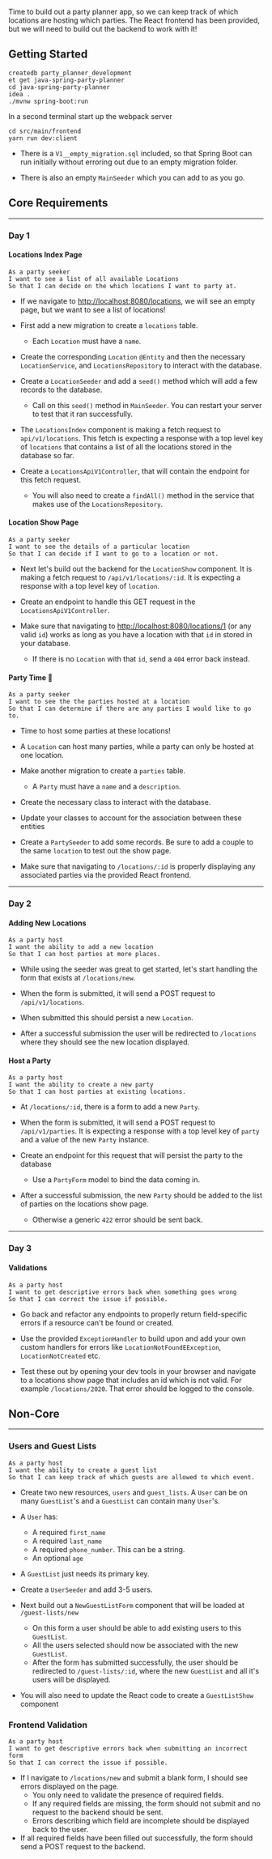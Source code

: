 Time to build out a party planner app, so we can keep track of which
locations are hosting which parties. The React frontend has been provided, but we will need to build out the backend to work with it!

## Getting Started

```no-highlight
createdb party_planner_development
et get java-spring-party-planner
cd java-spring-party-planner
idea .
./mvnw spring-boot:run
```

In a second terminal start up the webpack server

```no-highlight
cd src/main/frontend
yarn run dev:client
```

- There is a `V1__empty_migration.sql` included, so that Spring
  Boot can run initially without erroring out due to an empty migration folder.

- There is also an empty `MainSeeder` which you can add to as you go.

## Core Requirements

---

### Day 1

#### Locations Index Page

```no-highlight
As a party seeker
I want to see a list of all available Locations
So that I can decide on the which locations I want to party at.
```

- If we navigate to <http://localhost:8080/locations>, we will see an empty page, but we want to see a list of locations!

- First add a new migration to create a `locations` table.

  - Each `Location` must have a `name`.

- Create the corresponding `Location` `@Entity` and then the necessary `LocationService`, and `LocationsRepository` to interact with the database.

- Create a `LocationSeeder` and add a `seed()` method which will add a few records to the database.

  - Call on this `seed()` method in `MainSeeder`. You can restart your server to test that it ran successfully.

- The `LocationsIndex` component is making a fetch request to `api/v1/locations`. This fetch is expecting a response with a top level key of `locations` that contains a list of all the locations stored in the database so far.

- Create a `LocationsApiV1Controller`, that will contain the endpoint for this fetch request.
  - You will also need to create a `findAll()` method in the service that makes use of the `LocationsRepository`.

#### Location Show Page

```no-highlight
As a party seeker
I want to see the details of a particular location
So that I can decide if I want to go to a location or not.
```

- Next let's build out the backend for the `LocationShow` component. It is making a fetch request to `/api/v1/locations/:id`. It is expecting a response with a top level key of `location`.

- Create an endpoint to handle this GET request in the `LocationsApiV1Controller`.

- Make sure that navigating to <http://localhost:8080/locations/1> (or any valid `id`) works as long as you have a location with that `id` in stored in your database.
  - If there is no `Location` with that `id`, send a `404` error back instead.

#### Party Time 🎉

```no-highlight
As a party seeker
I want to see the the parties hosted at a location
So that I can determine if there are any parties I would like to go to.
```

- Time to host some parties at these locations!

- A `Location` can host many parties, while a party can only be hosted at one location.

- Make another migration to create a `parties` table.

  - A `Party` must have a `name` and a `description`.

- Create the necessary class to interact with the database.
- Update your classes to account for the association between these entities

- Create a `PartySeeder` to add some records. Be sure to add a couple to the same `location` to test out the show page.

- Make sure that navigating to `/locations/:id` is properly displaying any associated parties via the provided React frontend.

---

### Day 2

#### Adding New Locations

```no-highlight
As a party host
I want the ability to add a new location
So that I can host parties at more places.
```

- While using the seeder was great to get started, let's start handling the form that exists at `/locations/new`.

- When the form is submitted, it will send a POST request to `/api/v1/locations`.

- When submitted this should persist a new `Location`.

- After a successful submission the user will be redirected to `/locations` where they should see the new location displayed.

#### Host a Party

```no-highlight
As a party host
I want the ability to create a new party
So that I can host parties at existing locations.
```

- At `/locations/:id`, there is a form to add a new `Party`.

- When the form is submitted, it will send a POST request to `/api/v1/parties`. It is expecting a response with a top level key of `party` and a value of the new `Party` instance.

- Create an endpoint for this request that will persist the party to the database

  - Use a `PartyForm` model to bind the data coming in.

- After a successful submission, the new `Party` should be added to the list of parties on the locations show page.
  - Otherwise a generic `422` error should be sent back.

---

### Day 3

#### Validations

```no-highlight
As a party host
I want to get descriptive errors back when something goes wrong
So that I can correct the issue if possible.
```

- Go back and refactor any endpoints to properly return field-specific errors if a resource can't be found or created.

- Use the provided `ExceptionHandler` to build upon and add your own custom handlers for errors like `LocationNotFoundEException`, `LocationNotCreated` etc.

- Test these out by opening your dev tools in your browser and navigate to a locations show page that includes an id which is not valid. For example `/locations/2020`. That error should be logged to the console.

## Non-Core

---

### Users and Guest Lists

```no-highlight
As a party host
I want the ability to create a guest list
So that I can keep track of which guests are allowed to which event.
```

- Create two new resources, `users` and `guest_lists`. A `User` can be on many `GuestList`'s and a `GuestList` can contain many `User`'s.

- A `User` has:

  - A required `first_name`
  - A required `last_name`
  - A required `phone_number`. This can be a string.
  - An optional `age`

- A `GuestList` just needs its primary key.

- Create a `UserSeeder` and add 3-5 users.
- Next build out a `NewGuestListForm` component that will be loaded at `/guest-lists/new`

  - On this form a user should be able to add existing users to this `GuestList`.
  - All the users selected should now be associated with the new `GuestList`.
  - After the form has submitted successfully, the user should be redirected to `/guest-lists/:id`, where the new `GuestList` and all it's users will be displayed.

- You will also need to update the React code to create a `GuestListShow` component

### Frontend Validation

```no-highlight
As a party host
I want to get descriptive errors back when submitting an incorrect form
So that I can correct the issue if possible.
```

- If I navigate to `/locations/new` and submit a blank form, I should see errors displayed on the page.
  - You only need to validate the presence of required fields.
  - If any required fields are missing, the form should not submit and no
    request to the backend should be sent.
  - Errors describing which field are incomplete should be displayed back to the
    user.
- If all required fields have been filled out successfully, the form should send
  a POST request to the backend.

